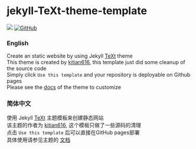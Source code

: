 # jekyll-TeXt-theme-template
[![](https://img.shields.io/badge/-Jekyll-CC0000?style=flat-square&logo=Jekyll&logoColor=fff)](https://jekyllrb.com/)
[![GitHub](https://img.shields.io/github/license/Samarium/jekyll-TeXt-theme-template?style=flat-square)](LICENSE)

### English
Create an static website by using Jekyll [TeXt](https://github.com/kitian616/jekyll-TeXt-theme) theme
<br>
This theme is created by [kitian616](https://github.com/kitian616), this template just did some cleanup of the source code
<br>
Simply click `Use this template` and your repository is deployable on Github pages
<br>
Please see the [docs](https://tianqi.name/jekyll-TeXt-theme/) of the theme to customize

### 简体中文
使用 Jekyll [TeXt](https://github.com/kitian616/jekyll-TeXt-theme) 主题模板来创建静态网站
<br>
该主题的作者为 [kitian616](https://github.com/kitian616), 这个模板只做了一些源码的清理
<br>
点击 `Use this template` 后可以直接在GitHub pages部署
<br>
具体使用请参见主题的 [文档](https://tianqi.name/jekyll-TeXt-theme/)
